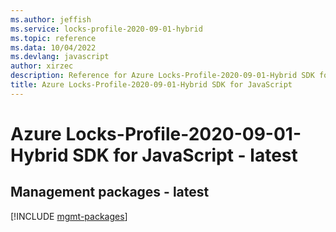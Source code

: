 ```yaml
---
ms.author: jeffish
ms.service: locks-profile-2020-09-01-hybrid
ms.topic: reference
ms.data: 10/04/2022
ms.devlang: javascript
author: xirzec
description: Reference for Azure Locks-Profile-2020-09-01-Hybrid SDK for JavaScript
title: Azure Locks-Profile-2020-09-01-Hybrid SDK for JavaScript
---
```

# Azure Locks-Profile-2020-09-01-Hybrid SDK for JavaScript - latest

## Management packages - latest
[!INCLUDE [mgmt-packages](locks-profile-2020-09-01-hybrid-mgmt-index.md)]